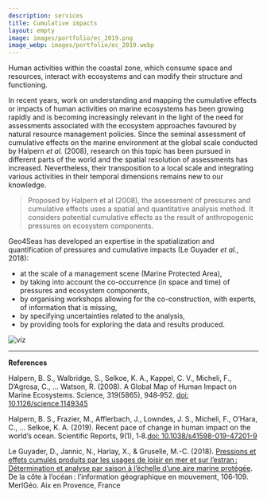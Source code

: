 ```yaml
---
description: services
title: Cumulative impacts
layout: empty
image: images/portfolio/ec_2019.png
image_webp: images/portfolio/ec_2019.webp
---
```

Human activities within the coastal zone, which consume space and resources, interact with ecosystems and can modify their structure and functioning.

In recent years, work on understanding and mapping the cumulative effects or impacts of human activities on marine ecosystems has been growing rapidly and is becoming increasingly relevant in the light of the need for assessments associated with the ecosystem approaches favoured by natural resource management policies. Since the seminal assessment of cumulative effects on the marine environment at the global scale conducted by Halpern *et al.* (2008), research on this topic has been pursued in different parts of the world and the spatial resolution of assessments has increased. Nevertheless, their transposition to a local scale and integrating various activities in their temporal dimensions remains new to our knowledge.

> Proposed by Halpern et al (2008), the assessment of pressures and cumulative effects uses a spatial and quantitative analysis method. It considers potential cumulative effects as the result of anthropogenic pressures on ecosystem components.


Geo4Seas has developed an expertise in the spatialization and quantification of pressures and cumulative impacts (Le Guyader *et al.*, 2018):
- at the scale of a management scene (Marine Protected Area),
- by taking into account the co-occurrence (in space and time) of pressures and ecosystem components,
- by organising workshops allowing for the co-construction, with experts, of information that is missing,
- by specifying uncertainties related to the analysis, 
- by providing tools for exploring the data and results produced.


![viz](/../../images/portfolio/proto_ec_viz.webp)

______________________________
**References**


Halpern, B. S., Walbridge, S., Selkoe, K. A., Kappel, C. V., Micheli, F., D’Agrosa, C., … Watson, R. (2008). A Global Map of Human Impact on Marine Ecosystems. Science, 319(5865), 948‑952. [doi: 10.1126/science.1149345](https://doi.org/10.1126/science.1149345)

Halpern, B. S., Frazier, M., Afflerbach, J., Lowndes, J. S., Micheli, F., O’Hara, C., … Selkoe, K. A. (2019). Recent pace of change in human impact on the world’s ocean. Scientific Reports, 9(1), 1‑8.[doi: 10.1038/s41598-019-47201-9](https://doi.org/10.1038/s41598-019-47201-9)


Le Guyader, D., Jannic, N., Harlay, X., & Gruselle, M.-C. (2018). [Pressions et effets cumulés produits par les usages de loisir en mer et sur l’estran : Détermination et analyse par saison à l’échelle d’une aire marine protégée](https://www.merigeo.fr/Edition-2018/Communications-orales-2018). De la côte à l’océan : l’information géographique en mouvement, 106‑109. MerIGéo. Aix en Provence, France


